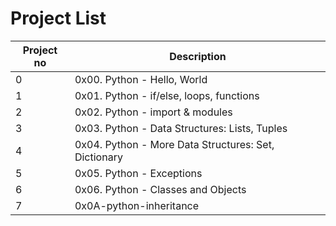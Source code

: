 # Project List

| Project no | Description                                          |
| ---------- | ---------------------------------------------------- |
| 0          | 0x00. Python - Hello, World                          |
| 1          | 0x01. Python - if/else, loops, functions             |
| 2          | 0x02. Python - import & modules                      |
| 3          | 0x03. Python - Data Structures: Lists, Tuples        |
| 4          | 0x04. Python - More Data Structures: Set, Dictionary |
| 5          | 0x05. Python - Exceptions                            |
| 6          | 0x06. Python - Classes and Objects                   |
|7|0x0A-python-inheritance|

